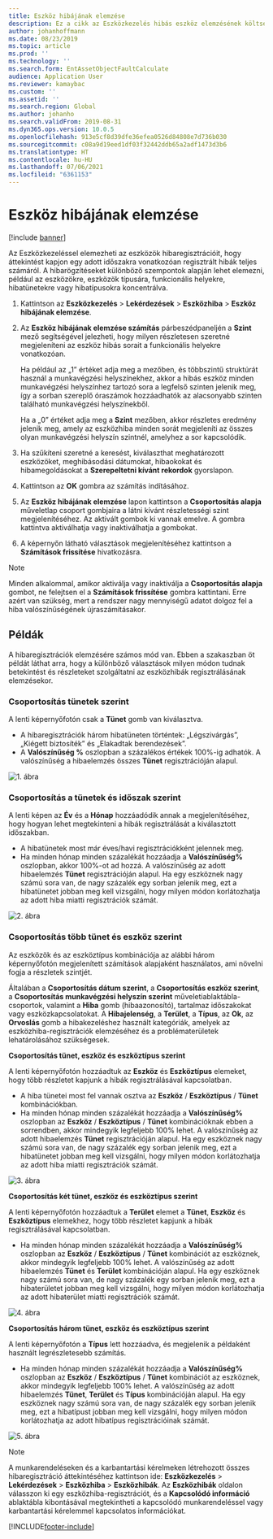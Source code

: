 ```yaml
---
title: Eszköz hibájának elemzése
description: Ez a cikk az Eszközkezelés hibás eszköz elemzésének költségét ismerteti.
author: johanhoffmann
ms.date: 08/23/2019
ms.topic: article
ms.prod: ''
ms.technology: ''
ms.search.form: EntAssetObjectFaultCalculate
audience: Application User
ms.reviewer: kamaybac
ms.custom: ''
ms.assetid: ''
ms.search.region: Global
ms.author: johanho
ms.search.validFrom: 2019-08-31
ms.dyn365.ops.version: 10.0.5
ms.openlocfilehash: 913e5cf8d39dfe36efea0526d84808e7d736b030
ms.sourcegitcommit: c08a9d19eed1df03f32442ddb65a2adf1473d3b6
ms.translationtype: HT
ms.contentlocale: hu-HU
ms.lasthandoff: 07/06/2021
ms.locfileid: "6361153"
---
```

# <a name="asset-fault-analysis"></a>Eszköz hibájának elemzése

[!include [banner](../../includes/banner.md)]

 

Az Eszközkezeléssel elemezheti az eszközök hibaregisztrációit, hogy áttekintést kapjon egy adott időszakra vonatkozóan regisztrált hibák teljes számáról. A hibarögzítéseket különböző szempontok alapján lehet elemezni, például az eszközökre, eszközök típusára, funkcionális helyekre, hibatünetekre vagy hibatípusokra koncentrálva.

1. Kattintson az **Eszközkezelés** > **Lekérdezések** > **Eszközhiba** > **Eszköz hibájának elemzése**.

2. Az **Eszköz hibájának elemzése számítás** párbeszédpaneljén a **Szint** mező segítségével jelezheti, hogy milyen részletesen szeretné megjeleníteni az eszköz hibás sorait a funkcionális helyekre vonatkozóan. 

    Ha például az „1” értéket adja meg a mezőben, és többszintű struktúrát használ a munkavégzési helyszínekhez, akkor a hibás eszköz minden munkavégzési helyszínhez tartozó sora a legfelső szinten jelenik meg, így a sorban szereplő óraszámok hozzáadhatók az alacsonyabb szinten található munkavégzési helyszínekből. 
        
    Ha a „0” értéket adja meg a **Szint** mezőben, akkor részletes eredmény jelenik meg, amely az eszközhiba minden sorát megjeleníti az összes olyan munkavégzési helyszín szintnél, amelyhez a sor kapcsolódik.

3. Ha szűkíteni szeretné a keresést, kiválaszthat meghatározott eszközöket, meghibásodási dátumokat, hibaokokat és hibamegoldásokat a **Szerepeltetni kívánt rekordok** gyorslapon.

4. Kattintson az **OK** gombra az számítás indításához.

5. Az **Eszköz hibájának elemzése** lapon kattintson a **Csoportosítás alapja** műveletlap csoport gombjaira a látni kívánt részletességi szint megjelenítéséhez. Az aktivált gombok ki vannak emelve. A gombra kattintva aktiválhatja vagy inaktiválhatja a gombokat.

6. A képernyőn látható választások megjelenítéséhez kattintson a **Számítások frissítése** hivatkozásra. 

>[!NOTE]
>Minden alkalommal, amikor aktiválja vagy inaktiválja a **Csoportosítás alapja** gombot, ne felejtsen el a **Számítások frissítése** gombra kattintani. Erre azért van szükség, mert a rendszer nagy mennyiségű adatot dolgoz fel a hiba valószínűségének újraszámításakor.

## <a name="examples"></a>Példák

A hibaregisztrációk elemzésére számos mód van. Ebben a szakaszban öt példát láthat arra, hogy a különböző választások milyen módon tudnak betekintést és részleteket szolgáltatni az eszközhibák regisztrálásának elemzésekor.

### <a name="group-by-symptoms"></a>Csoportosítás tünetek szerint

A lenti képernyőfotón csak a **Tünet** gomb van kiválasztva.

- A hibaregisztrációk három hibatüneten történtek: „Légszivárgás”, „Kiégett biztosíték” és „Elakadtak berendezések”.  
- A **Valószínűség %** oszlopban a százalékos értékek 100%-ig adhatók. A valószínűség a hibaelemzés összes **Tünet** regisztrációján alapul.

![1. ábra](media/06-controlling-and-reporting.png)

### <a name="group-by-symptoms-and-time-period"></a>Csoportosítás a tünetek és időszak szerint

A lenti képen az **Év** és a **Hónap** hozzáadódik annak a megjelenítéséhez, hogy hogyan lehet megtekinteni a hibák regisztrálását a kiválasztott időszakban.

- A hibatünetek most már éves/havi regisztrációkként jelennek meg.  
- Ha minden hónap minden százalékát hozzáadja a **Valószínűség%** oszlopban, akkor 100%-ot ad hozzá. A valószínűség az adott hibaelemzés **Tünet** regisztrációján alapul. Ha egy eszköznek nagy számú sora van, de nagy százalék egy sorban jelenik meg, ezt a hibatünetet jobban meg kell vizsgálni, hogy milyen módon korlátozhatja az adott hiba miatti regisztrációk számát.

![2. ábra](media/07-controlling-and-reporting.png)

### <a name="group-by-multiple-symptoms-and-assets"></a>Csoportosítás több tünet és eszköz szerint

Az eszközök és az eszköztípus kombinációja az alábbi három képernyőfotón megjelenített számítások alapjaként használatos, ami növelni fogja a részletek szintjét.  

Általában a **Csoportosítás dátum szerint**, a **Csoportosítás eszköz szerint**, a **Csoportosítás munkavégzési helyszín szerint** műveletiablaktábla-csoportok, valamint a **Hiba** gomb (hibaazonosító), tartalmaz időszakokat vagy eszközkapcsolatokat. A **Hibajelenség**, a **Terület**, a **Típus**, az **Ok**, az **Orvoslás** gomb a hibakezeléshez használt kategóriák, amelyek az eszközhiba-regisztrációk elemzéséhez és a problématerületek lehatárolásához szükségesek.  

**Csoportosítás tünet, eszköz és eszköztípus szerint**

A lenti képernyőfotón hozzáadtuk az **Eszköz** és **Eszköztípus** elemeket, hogy több részletet kapjunk a hibák regisztrálásával kapcsolatban.

- A hiba tünetei most fel vannak osztva az **Eszköz** / **Eszköztípus** / **Tünet** kombinációkban.  
- Ha minden hónap minden százalékát hozzáadja a **Valószínűség%** oszlopban az **Eszköz** / **Eszköztípus** / **Tünet** kombinációknak ebben a sorrendben, akkor mindegyik legfeljebb 100% lehet. A valószínűség az adott hibaelemzés **Tünet** regisztrációján alapul. Ha egy eszköznek nagy számú sora van, de nagy százalék egy sorban jelenik meg, ezt a hibatünetet jobban meg kell vizsgálni, hogy milyen módon korlátozhatja az adott hiba miatti regisztrációk számát.

![3. ábra](media/08-controlling-and-reporting.png)

**Csoportosítás két tünet, eszköz és eszköztípus szerint**

A lenti képernyőfotón hozzáadtuk a **Terület** elemet a **Tünet**, **Eszköz** és **Eszköztípus** elemekhez, hogy több részletet kapjunk a hibák regisztrálásával kapcsolatban.

- Ha minden hónap minden százalékát hozzáadja a **Valószínűség%** oszlopban az **Eszköz** / **Eszköztípus** / **Tünet** kombinációt az eszköznek, akkor mindegyik legfeljebb 100% lehet. A valószínűség az adott hibaelemzés **Tünet** és **Terület** kombinációján alapul. Ha egy eszköznek nagy számú sora van, de nagy százalék egy sorban jelenik meg, ezt a hibaterületet jobban meg kell vizsgálni, hogy milyen módon korlátozhatja az adott hibaterület miatti regisztrációk számát.  

![4. ábra](media/09-controlling-and-reporting.png)

**Csoportosítás három tünet, eszköz és eszköztípus szerint**

A lenti képernyőfotón a **Típus** lett hozzáadva, és megjelenik a példaként használt legrészletesebb számítás.
 
- Ha minden hónap minden százalékát hozzáadja a **Valószínűség%** oszlopban az **Eszköz** / **Eszköztípus** / **Tünet** kombinációt az eszköznek, akkor mindegyik legfeljebb 100% lehet. A valószínűség az adott hibaelemzés **Tünet**, **Terület** és **Típus** kombinációján alapul. Ha egy eszköznek nagy számú sora van, de nagy százalék egy sorban jelenik meg, ezt a hibatípust jobban meg kell vizsgálni, hogy milyen módon korlátozhatja az adott hibatípus regisztrációinak számát.

![5. ábra](media/10-controlling-and-reporting.png)


>[!NOTE]
>A munkarendeléseken és a karbantartási kérelmeken létrehozott összes hibaregisztráció áttekintéséhez kattintson ide: **Eszközkezelés** > **Lekérdezések** > **Eszközhiba** > **Eszközhibák**. Az **Eszközhibák** oldalon válasszon ki egy eszközhiba-regisztrációt, és a **Kapcsolódó információ** ablaktábla kibontásával megtekintheti a kapcsolódó munkarendeléssel vagy karbantartási kérelemmel kapcsolatos információkat.



[!INCLUDE[footer-include](../../../includes/footer-banner.md)]